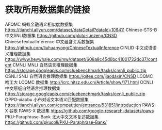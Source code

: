 # 获取所用数据集的链接

AFQMC                   蚂蚁金融语义相似度数据集     https://tianchi.aliyun.com/dataset/dataDetail?dataId=106411
Chinese-STS-B           中文SNLI数据集              https://github.com/pluto-junzeng/CNSD
ChineseTextualInference 中文蕴含关系数据集           https://github.com/liuhuanyong/ChineseTextualInference
CINLID                  中文成语语义推理数据集       https://www.heywhale.com/mw/dataset/608a8c45d0bc41001722dc37/content
CMNLI                   MNLI 自然语言推理数据集      https://storage.googleapis.com/cluebenchmark/tasks/cmnli_public.zip
CSNLI                   SNLI 自然语言推理数据集      https://gitee.com/jiaodaxin/CNSD
LCQMC                   哈工大 LCQMC 数据集         http://icrc.hitsz.edu.cn/Article/show/171.html
OCNLI                   中文原版自然语言推理数据集    https://storage.googleapis.com/cluebenchmark/tasks/ocnli_public.zip
OPPO-xiaobu             小布对话文本语义匹配数据集    https://tianchi.aliyun.com/competition/entrance/531851/introduction
PAWS-X                  谷歌 PAWS-X 数据集           https://github.com/google-research-datasets/paws
PKU-Paraphrase-Bank     北大中文文本复述数据集        https://github.com/pkucoli/PKU-Paraphrase-Bank/

